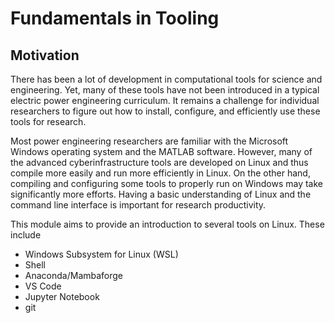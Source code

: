# Fundamentals in Tooling

## Motivation

There has been a lot of development in computational tools for science and
engineering. Yet, many of these tools have not been introduced in a typical
electric power engineering curriculum. It remains a challenge for individual
researchers to figure out how to install, configure, and efficiently use these
tools for research.

Most power engineering researchers are familiar with the Microsoft Windows
operating system and the MATLAB software. However, many of the advanced
cyberinfrastructure tools are developed on Linux and thus compile more easily
and run more efficiently in Linux. On the other hand, compiling and configuring
some tools to properly run on Windows may take significantly more efforts.
Having a basic understanding of Linux and the command line interface is
important for research productivity.

This module aims to provide an introduction to several tools on Linux. These
include
- Windows Subsystem for Linux (WSL)
- Shell
- Anaconda/Mambaforge
- VS Code
- Jupyter Notebook
- git